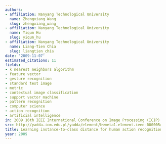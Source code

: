 ```yaml
---
authors:
- affiliation: Nanyang Technological University
  name: Zhengxiang Wang
  slug: zhengxiang_wang
- affiliation: Nanyang Technological University
  name: Yiqun Hu
  slug: yiqun_hu
- affiliation: Nanyang Technological University
  name: Liang-Tien Chia
  slug: liangtien_chia
date: '2009-11-07'
estimated_citations: 11
fields:
- k nearest neighbors algorithm
- feature vector
- gesture recognition
- standard test image
- metric
- contextual image classification
- support vector machine
- pattern recognition
- computer science
- action recognition
- artificial intelligence
in: 2009 16th IEEE International Conference on Image Processing (ICIP)
src: http://yadda.icm.edu.pl/yadda/element/bwmeta1.element.ieee-000005414085
title: Learning instance-to-class distance for human action recognition
year: 2009
---
```

